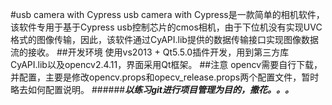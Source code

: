 #usb camera with Cypress
usb camera with Cypress是一款简单的相机软件，该软件专用于基于Cypress usb控制芯片的cmos相机，由于下位机没有实现UVC格式的图像传输，因此，该软件通过CyAPI.lib提供的数据传输接口实现图像数据流的接收。
##开发环境
使用vs2013 + Qt5.5.0插件开发，用到第三方库CyAPI.lib以及opencv2.4.11，界面采用Qt框架。
##注意
opencv需要自行下载，并配置，主要是修改opencv.props和opecv_release.props两个配置文件，暂时略去如何配置说明。
######***以练习git进行项目管理为目的，撒花。。。***